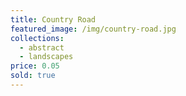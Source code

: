 ```yaml
---
title: Country Road
featured_image: /img/country-road.jpg
collections:
  - abstract
  - landscapes
price: 0.05
sold: true
---
```

